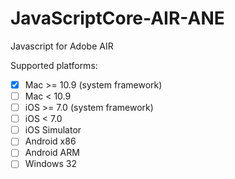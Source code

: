 JavaScriptCore-AIR-ANE
======================

Javascript for Adobe AIR

Supported platforms:
- [x] Mac >= 10.9 (system framework)
- [ ] Mac < 10.9
- [ ] iOS >= 7.0 (system framework)
- [ ] iOS < 7.0
- [ ] iOS Simulator
- [ ] Android x86
- [ ] Android ARM
- [ ] Windows 32
